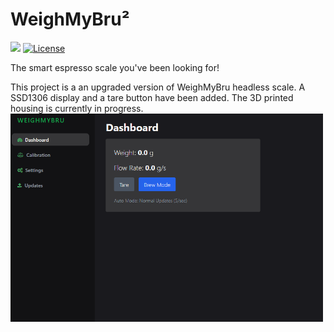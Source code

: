 # WeighMyBru²

[![](https://dcbadge.limes.pink/api/server/HYp4TSEjSf)](git)
[![License](https://img.shields.io/badge/License-CC%20BY--NC--SA%204.0-lightgrey.svg?style=for-the-badge)](LICENSE)

The smart espresso scale you've been looking for!

This project is a an upgraded version of WeighMyBru headless scale. A SSD1306 display and a tare button have been added.
The 3D printed housing is currently in progress.
<img src="docs/assets/dashboard.png" alt="WeighMyBru Dashboard" width="500" />

